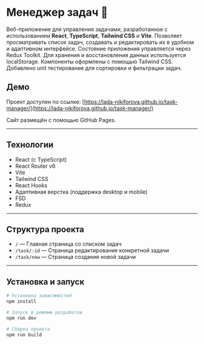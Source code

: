 # Менеджер задач 📝

Веб-приложение для управления задачами, разработанное с использованием **React**, **TypeScript**, **Tailwind CSS** и **Vite**. Позволяет просматривать список задач, создавать и редактировать их в удобном и адаптивном интерфейсе.
Состояние приложения управляется через Redux Toolkit. Для хранения и восстановления данных используется localStorage.
Компоненты оформлены с помощью Tailwind CSS.
Добавлено unit тестирование для сортировки и фильтрации задач.

## Демо

Проект доступен по ссылке: [https://lada-nikiforova.github.io/task-manager/](https://lada-nikiforova.github.io/task-manager/)

Сайт размещён с помощью GitHub Pages.

---

## Технологии

- React (с TypeScript)
- React Router v6
- Vite 
- Tailwind CSS 
- React Hooks
- Адаптивная верстка (поддержка desktop и mobile)
- FSD
- Redux

---

## Структура проекта

- `/` — Главная страница со списком задач
- `/task/:id` — Страница редактирования конкретной задачи
- `/task/new` —  Страница создания новой задачи

---

## Установка и запуск

```bash
# Установка зависимостей
npm install

# Запуск в режиме разработки
npm run dev

# Сборка проекта
npm run build


